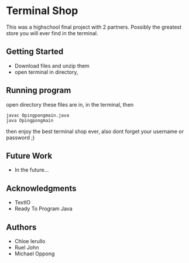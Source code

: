 # Terminal Shop

This was a highschool final project with 2 partners. Possibly the greatest store you will ever find in the terminal.

## Getting Started

* Download files and unzip them
* open terminal in directory,

## Running program

open directory these files are in, in the terminal, then 

```
javac Opingpongmain.java
java Opingpongmain
```
then enjoy the best terminal shop ever, also dont forget your username or password ;)

## Future Work
* In the future...

## Acknowledgments
* TextIO
* Ready To Program Java

## Authors
* Chloe Ierullo
* Ruel John
* Michael Oppong